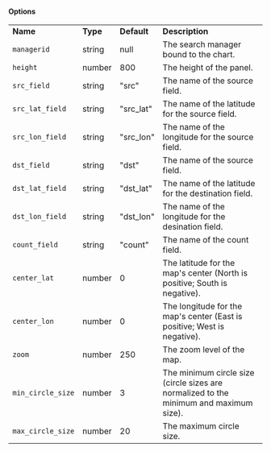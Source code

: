 <h4>Options</h4>
<table class="table table-striped table-bordered">
    <tbody>
        <tr>
            <td>
            <b>Name</b>
            </td>
            <td>
            <b>Type</b>
            </td>
            <td>
            <b>Default</b>
            </td>
            <td>
            <b>Description</b>
            </td>
        </tr>
        <tr>
            <td>
            <code>managerid</code>
            </td>
            <td>string</td>
            <td>null</td>
            <td>The search manager bound to the chart.</td>
        </tr>
        <tr>
            <td>
            <code>height</code>
            </td>
            <td>number</td>
            <td>800</td>
            <td>The height of the panel.</td>
        </tr>
        <tr>
            <td>
            <code>src_field</code>
            </td>
            <td>string</td>
            <td>"src"</td>
            <td>The name of the source field.</td>
        </tr>
        <tr>
            <td>
            <code>src_lat_field</code>
            </td>
            <td>string</td>
            <td>"src_lat"</td>
            <td>The name of the latitude for the source field.</td>
        </tr>
        <tr>
            <td>
            <code>src_lon_field</code>
            </td>
            <td>string</td>
            <td>"src_lon"</td>
            <td>The name of the longitude for the source field.</td>
        </tr>
        <tr>
            <td>
            <code>dst_field</code>
            </td>
            <td>string</td>
            <td>"dst"</td>
            <td>The name of the source field.</td>
        </tr>
        <tr>
            <td>
            <code>dst_lat_field</code>
            </td>
            <td>string</td>
            <td>"dst_lat"</td>
            <td>The name of the latitude for the destination field.</td>
        </tr>
        <tr>
            <td>
            <code>dst_lon_field</code>
            </td>
            <td>string</td>
            <td>"dst_lon"</td>
            <td>The name of the longitude for the desination field.</td>
        </tr>
        <tr>
            <td>
            <code>count_field</code>
            </td>
            <td>string</td>
            <td>"count"</td>
            <td>The name of the count field.</td>
        </tr>
        <tr>
            <td>
            <code>center_lat</code>
            </td>
            <td>number</td>
            <td>0</td>
            <td>The latitude for the map's center (North is positive; South is negative).</td>
        </tr>
        <tr>
            <td>
            <code>center_lon</code>
            </td>
            <td>number</td>
            <td>0</td>
            <td>The longitude for the map's center (East is positive; West is negative).</td>
        </tr>
        <tr>
            <td>
            <code>zoom</code>
            </td>
            <td>number</td>
            <td>250</td>
            <td>The zoom level of the map.</td>
        </tr>
        <tr>
            <td>
            <code>min_circle_size</code>
            </td>
            <td>number</td>
            <td>3</td>
            <td>The minimum circle size (circle sizes are normalized to the minimum and maximum size).</td>
        </tr>
        <tr>
            <td>
            <code>max_circle_size</code>
            </td>
            <td>number</td>
            <td>20</td>
            <td>The maximum circle size.</td>
        </tr>
    </tbody>
</table>
